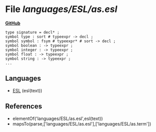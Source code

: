 # File _languages/ESL/as.esl_
**[GitHub](https://github.com/softlang/yas/blob/master/languages/ESL/as.esl)**
```
type signature = decl* ;
symbol type : sort # typeexpr -> decl ;
symbol symbol : fsym # typeexpr* # sort -> decl ;
symbol boolean : -> typeexpr ; 
symbol integer : -> typeexpr ; 
symbol float : -> typeexpr ; 
symbol string : -> typeexpr ; 
...
```

## Languages
* [ESL](../languages/ESL.md) (esl(text))

## References
* elementOf('languages/ESL/as.esl',esl(text))
* mapsTo(parse,['languages/ESL/as.esl'],['languages/ESL/as.term'])
